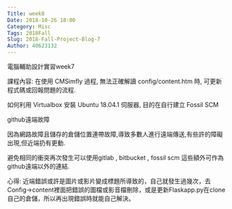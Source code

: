 ```yaml
---
Title: week8
Date: 2018-10-26 18:00
Category: Misc
Tags: 2018Fall
Slug: 2018-Fall-Project-Blog-7
Author: 40623132
---
```


電腦輔助設計實習week7

<!-- PELICAN_END_SUMMARY -->

課程內容:
在使用 CMSimfly 過程, 無法正確解讀 config/content.htm 時, 可更新程式碼或回報問題的流程.

如何利用 Virtualbox 安裝 Ubuntu 18.04.1 伺服器, 目的在自行建立 Fossil SCM

github遠端故障

因為網路故障且儲存的倉儲位置連帶故障,導致多數人進行遠端傳送,有些許的障礙出現,但近端扔有更動.

避免相同的衝突再次發生可以使用gitlab , bitbucket , fossil scm 這些額外可作為github遠端以外的連結.

心得:
近端錯誤或許是圖片或影片變成標題所導致的，自己就發生過幾次，去Config->content裡面把錯誤的圖檔或影音檔刪除，或是更新Flaskapp.py在clone自己的倉儲，所以再出現錯誤時就能自己解決。